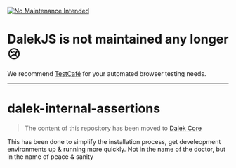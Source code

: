 [![No Maintenance Intended](http://unmaintained.tech/badge.svg)](http://unmaintained.tech/)

# DalekJS is not maintained any longer :cry:

We recommend [TestCafé](http://devexpress.github.io/testcafe/) for your automated browser testing needs.

---

dalek-internal-assertions
=========================

> The content of this repository has been moved to [Dalek Core](https://github.com/dalekjs/dalek/blob/master/lib/dalek/assertions.js)

This has been done to simplify the installation process, get develeopment environments up & running more quickly.
Not in the name of the doctor, but in the name of peace & sanity
